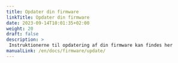 ```yaml
---
title: Opdater din firmware
linkTitle: Opdater din firmware
date: 2023-09-14T10:01:35+02:00
weight: 20
draft: false
description: >
 Instruktionerne til opdatering af din firmware kan findes her
manualLink: /en/docs/firmware/update/
---
```

